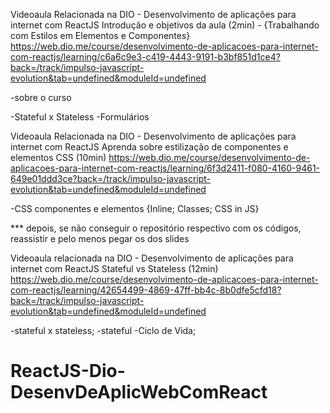 


Videoaula Relacionada na DIO - Desenvolvimento de aplicações para internet com ReactJS
Introdução e objetivos da aula (2min) - {Trabalhando com Estilos em Elementos e Componentes}
https://web.dio.me/course/desenvolvimento-de-aplicacoes-para-internet-com-reactjs/learning/c6a6c9e3-c419-4443-9191-b3bf851d1ce4?back=/track/impulso-javascript-evolution&tab=undefined&moduleId=undefined

-sobre o curso

-Stateful x Stateless
-Formulários














Videoaula Relacionada na DIO - Desenvolvimento de aplicações para internet com ReactJS
Aprenda sobre estilização de componentes e elementos CSS (10min)
https://web.dio.me/course/desenvolvimento-de-aplicacoes-para-internet-com-reactjs/learning/6f3d2411-f080-4160-9461-649e01ddd3ce?back=/track/impulso-javascript-evolution&tab=undefined&moduleId=undefined

-CSS componentes e elementos {Inline; Classes; CSS in JS}

*** depois, se não conseguir o repositório respectivo com os códigos, reassistir e pelo menos pegar os dos slides























Videoaula relacionada na DIO - Desenvolvimento de aplicações para internet com ReactJS
Stateful vs Stateless (12min)
https://web.dio.me/course/desenvolvimento-de-aplicacoes-para-internet-com-reactjs/learning/42654499-4869-47ff-bb4c-8b0dfe5cfd18?back=/track/impulso-javascript-evolution&tab=undefined&moduleId=undefined

-stateful x stateless;
-stateful -Ciclo de Vida;





# ReactJS-Dio-DesenvDeAplicWebComReact
